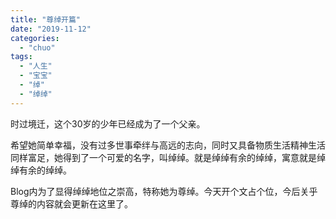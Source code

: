```yaml
---
title: "尊绰开篇"
date: "2019-11-12"
categories: 
  - "chuo"
tags: 
  - "人生"
  - "宝宝"
  - "绰"
  - "绰绰"
---
```


时过境迁，这个30岁的少年已经成为了一个父亲。

希望她简单幸福，没有过多世事牵绊与高远的志向，同时又具备物质生活精神生活同样富足，她得到了一个可爱的名字，叫绰绰。就是绰绰有余的绰绰，寓意就是绰绰有余的绰绰。

Blog内为了显得绰绰地位之崇高，特称她为尊绰。今天开个文占个位，今后关乎尊绰的内容就会更新在这里了。
